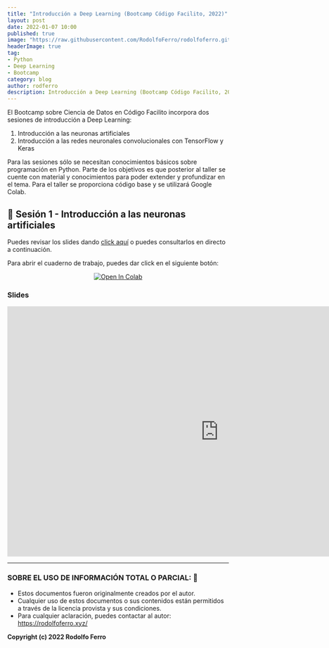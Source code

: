 ```yaml
---
title: "Introducción a Deep Learning (Bootcamp Código Facilito, 2022)"
layout: post
date: 2022-01-07 10:00
published: true
image: "https://raw.githubusercontent.com/RodolfoFerro/rodolfoferro.github.io/master/assets/images/banner.png"
headerImage: true
tag:
- Python
- Deep Learning
- Bootcamp
category: blog
author: rodferro
description: Introducción a Deep Learning (Bootcamp Código Facilito, 2022)
---
```


El Bootcamp sobre Ciencia de Datos en Código Facilito incorpora dos sesiones de introducción a Deep Learning:

1. Introducción a las neuronas artificiales
2. Introducción a las redes neuronales convolucionales con TensorFlow y Keras

Para las sesiones sólo se necesitan conocimientos básicos sobre programación en Python. Parte de los objetivos es que posterior al taller se cuente con material y conocimientos para poder extender y profundizar en el tema. Para el taller se proporciona código base y se utilizará Google Colab.


## 👾 Sesión 1 - Introducción a las neuronas artificiales

Puedes revisar los slides dando [click aquí](https://docs.google.com/presentation/d/e/2PACX-1vQnOXco8jfJOSsHZo4ZWU70O7PWzGsg5lNbkWhweFuWe64nlHs5YF9sIpirSOcsDgC19eti-ZfF91Gr/pub?start=false&loop=false&delayms=3000) o puedes consultarlos en directo a continuación.

Para abrir el cuaderno de trabajo, puedes dar click en el siguiente botón:

<center>
  <a href="https://colab.research.google.com/gist/RodolfoFerro/ca99594981c3b60a6f49ee8b172a1d63/introducci-n-a-las-neuronas-artificiales.ipynb" target="_blank">
    <img src="https://camo.githubusercontent.com/52feade06f2fecbf006889a904d221e6a730c194/68747470733a2f2f636f6c61622e72657365617263682e676f6f676c652e636f6d2f6173736574732f636f6c61622d62616467652e737667" alt="Open In Colab" data-canonical-src="https://colab.research.google.com/assets/colab-badge.svg">
  </a>
</center>

### Slides

<iframe src="https://docs.google.com/presentation/d/e/2PACX-1vQnOXco8jfJOSsHZo4ZWU70O7PWzGsg5lNbkWhweFuWe64nlHs5YF9sIpirSOcsDgC19eti-ZfF91Gr/embed?start=false&loop=false&delayms=3000" frameborder="0" width="960" height="569" allowfullscreen="true" mozallowfullscreen="true" webkitallowfullscreen="true"></iframe>

***

### SOBRE EL USO DE INFORMACIÓN TOTAL O PARCIAL: 🔐
* Estos documentos fueron originalmente creados por el autor.
* Cualquier uso de estos documentos o sus contenidos están permitidos a través de la licencia provista y sus condiciones.
* Para cualquier aclaración, puedes contactar al autor: https://rodolfoferro.xyz/

**Copyright (c) 2022 Rodolfo Ferro**
